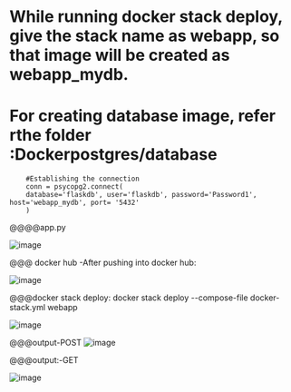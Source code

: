 
# While running docker stack deploy, give the stack name as webapp, so that image will be created as webapp_mydb.

# For creating database image, refer rthe folder :Dockerpostgres/database

        

        #Establishing the connection
        conn = psycopg2.connect(
        database='flaskdb', user='flaskdb', password='Password1', host='webapp_mydb', port= '5432'
        )


@@@@app.py

![image](https://user-images.githubusercontent.com/54719289/106822023-4dbf8980-66a4-11eb-881b-622a01feac93.png)



@@@ docker hub -After pushing into docker hub:

![image](https://user-images.githubusercontent.com/54719289/106822138-91b28e80-66a4-11eb-9f25-2d0c728967c5.png)



@@@docker stack deploy: docker stack deploy --compose-file docker-stack.yml webapp


![image](https://user-images.githubusercontent.com/54719289/106822236-c292c380-66a4-11eb-92ce-630a0028d9c8.png)



@@@output-POST
![image](https://user-images.githubusercontent.com/54719289/106822342-fd94f700-66a4-11eb-9eb9-305b90178c4e.png)



@@@output:-GET

![image](https://user-images.githubusercontent.com/54719289/106822271-d807ed80-66a4-11eb-8e0a-d2d741fdfe62.png)

